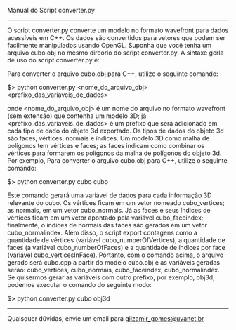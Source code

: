 
Manual do Script converter.py
*****************************

O script converter.py converte um modelo no formato wavefront para dados acessíveis em C++. Os dados são convertidos para vetores que podem ser facilmente manipulados usando OpenGL. Suponha que você tenha um arquivo cubo.obj no mesmo direório do script converter.py. A sintaxe gerla de uso do script converter.py é:

Para converter o arquivo cubo.obj para C++, utilize o seguinte comando:

$> python converter.py <nome_do_arquivo_obj> <prefixo_das_variaveis_de_dados>

onde <nome_do_arquivo_obj> é um nome do arquivo no formato wavefront (sem extensão) que contenha um modelo 3D; já <prefixo_das_variaveis_de_dados> é um prefixo que será adicionado em cada tipo de dado do objeto 3d exportado. Os tipos de dados do objeto 3d são faces, vértices, normais e índices. Um modelo 3D como malha de polígonos tem vértices e faces; as faces indicam como combinar os vértices para formarem os polígonos da malha de polígonos do objeto 3d. Por exemplo, Para converter o arquivo cubo.obj para C++, utilize o seguinte comando:

$> python converter.py cubo cubo

Este comando gerará uma variável de dados para cada informação 3D relevante do cubo. Os vértices ficam em um vetor nomeado cubo_vertices; as normais, em um vetor cubo_normals. Já as faces e seus índices de vértices ficam em um vetor apontado pela variável cubo_faceindex; finalmente, o índices de normais das faces são gerados em um vetor cubo_normalindex. Além disso, o script export contagens como a quantidade de vértices (variável cubo_numberOfVertices), a quantidade de faces (a variável cubo_numberOfFaces) e a quantidade de índices por face (variável cubo_verticesInFace). Portanto, com o comando acima, o arquivo gerado será cubo.cpp a partir do modelo cubo.obj e as variáveis geradas serão: cubo_vertices, cubo_normais, cubo_faceindex, cubo_normalindex. Se quisermos gerar as variáveis com outro prefixo, por exemplo, obj3d, podemos executar o comando do seguinte modo:

$> python converter.py cubo obj3d

----------------------------------------------------------------
Quaisquer dúvidas, envie um email para gilzamir_gomes@uvanet.br